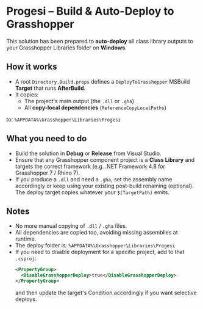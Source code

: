 # Progesi – Build & Auto-Deploy to Grasshopper

This solution has been prepared to **auto-deploy** all class library outputs to your Grasshopper Libraries folder on **Windows**.

## How it works
- A root `Directory.Build.props` defines a `DeployToGrasshopper` MSBuild **Target** that runs **AfterBuild**.
- It copies:
  - The project's main output (the `.dll` or `.gha`)
  - All **copy-local dependencies** (`ReferenceCopyLocalPaths`)

to: `%APPDATA%\Grasshopper\Libraries\Progesi`

## What you need to do
- Build the solution in **Debug** or **Release** from Visual Studio.
- Ensure that any Grasshopper component project is a **Class Library** and targets the correct framework (e.g. .NET Framework 4.8 for Grasshopper 7 / Rhino 7).
- If you produce a `.dll` and need a `.gha`, set the assembly name accordingly or keep using your existing post-build renaming (optional). The deploy target copies whatever your `$(TargetPath)` emits.

## Notes
- No more manual copying of `.dll` / `.gha` files.
- All dependencies are copied too, avoiding missing assemblies at runtime.
- The deploy folder is: `%APPDATA%\Grasshopper\Libraries\Progesi`
- If you need to disable deployment for a specific project, add to that `.csproj`:
  ```xml
  <PropertyGroup>
    <DisableGrasshopperDeploy>true</DisableGrasshopperDeploy>
  </PropertyGroup>
  ```
  and then update the target's Condition accordingly if you want selective deploys.